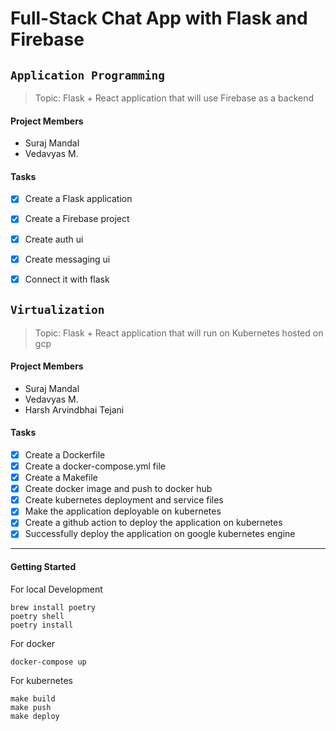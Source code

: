 # Full-Stack Chat App with Flask and Firebase


## `Application Programming`

> Topic: Flask + React application that will use Firebase as a backend

#### Project Members

- Suraj Mandal
- Vedavyas M.

#### Tasks
- [x] Create a Flask application
- [x] Create a Firebase project
- [x] Create auth ui
- [x] Create messaging ui
- [x] Connect it with flask


## `Virtualization`

> Topic: Flask + React application that will run on Kubernetes hosted on gcp

#### Project Members

- Suraj Mandal
- Vedavyas M.
- Harsh Arvindbhai Tejani

#### Tasks
- [x] Create a Dockerfile
- [x] Create a docker-compose.yml file
- [x] Create a Makefile
- [x] Create docker image and push to docker hub
- [x] Create kubernetes deployment and service files
- [x] Make the application deployable on kubernetes
- [x] Create a github action to deploy the application on kubernetes
- [x] Successfully deploy the application on google kubernetes engine
 
---

#### Getting Started

For local Development
```
brew install poetry
poetry shell
poetry install
```

For docker
```
docker-compose up
```

For kubernetes
```
make build
make push
make deploy
```
